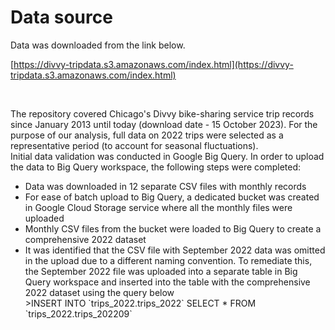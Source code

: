 <h1>Data source</h1>
Data was downloaded from the link below.<br>

[https://divvy-tripdata.s3.amazonaws.com/index.html](https://divvy-tripdata.s3.amazonaws.com/index.html)

<br>

The repository covered Chicago's Divvy bike-sharing service trip records since January 2013 until today (download date - 15 October 2023). For the purpose of our analysis, full data on 2022 trips were selected as a representative period (to account for seasonal fluctuations).<br>
Initial data validation was conducted in Google Big Query. In order to upload the data to Big Query workspace, the following steps were completed:
<ul>
  <li>Data was downloaded in 12 separate CSV files with monthly records</li>
  <li>For ease of batch upload to Big Query, a dedicated bucket was created in Google Cloud Storage service where all the monthly files were uploaded</li>
  <li>Monthly CSV files from the bucket were loaded to Big Query to create a comprehensive 2022 dataset</li>
  <li>It was identified that the CSV file with September 2022 data was omitted in the upload due to a different naming convention. To remediate this, the September 2022 file was uploaded into a separate table in Big Query workspace and inserted into the table with the comprehensive 2022 dataset using the query below</li>
>INSERT INTO `trips_2022.trips_2022`
SELECT *
FROM `trips_2022.trips_202209`

